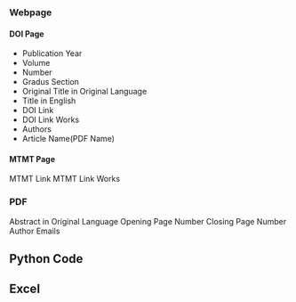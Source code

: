 ### Webpage

#### DOI Page
- Publication Year
- Volume
- Number
- Gradus Section
- Original Title in Original Language
- Title in English
- DOI Link
- DOI Link Works
- Authors
- Article Name(PDF Name)

#### MTMT Page
MTMT Link
MTMT Link Works

### PDF
Abstract in Original Language
Opening Page Number
Closing Page Number
Author Emails

## Python Code

## Excel



